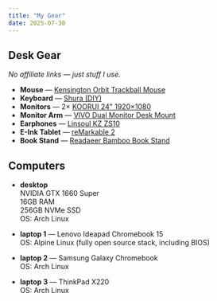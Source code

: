 ```yaml
---
title: "My Gear"
date: 2025-07-30
---
```


## Desk Gear

*No affiliate links — just stuff I use.*

- **Mouse** — [Kensington Orbit Trackball Mouse](https://www.amazon.com/Kensington-Orbit-Trackball-Scroll-K72337US/dp/B002OOWB3O?crid=53N02BEQ222N&dib=eyJ2IjoiMSJ9.vT0yUMkzRavXGKa77DRpxzshjVXSEvc1XIh9PKWZOamPAiFttb99Z9rUHwRY4m3NA6_vOWjfzeQg2BodpFYBjQf8q31IjKmI48FAftZGz_K0OUUeydJIEEFAxdGEtjow5WktoBwAahJEppRGyOoJccLDiJeVCzOTES8WYrqYbVEJ6cRSaIt_az9pLw2iflMm-OM5uzMi1MCge6XdShXLgTbsLt1w319AWPTvQX8lGiE.qYkqd12GVyFzTf_UrjoF2VBtAVpbrLYpnWUvzAlIHCs&dib_tag=se&keywords=Kensington%2BOrbit%2BMouse&qid=1753906442&sprefix=kensington%2Borbit%2Bmouse%2Caps%2C225&sr=8-1&th=1)  
- **Keyboard** — [Shura (DIY)](https://tex.com.tw/products/shura-diy-type)  
- **Monitors** — 2× [KOORUI 24" 1920×1080](https://www.amazon.com/KOORUI-FreeSyncTM-Compatible-Ultra-Thin-24E4/dp/B09TTDRXNS?th=1)
- **Monitor Arm** — [VIVO Dual Monitor Desk Mount](https://www.amazon.com/VIVO-Monitor-Adjustable-Screens-STAND-V002/dp/B009S750LA?dib=eyJ2IjoiMSJ9.52rzfU0jr0ATjhu5aeeFX5kFpW0OOVRwGyyQmW84zkOsp4piJWNjs51Q4aw-syY5Sw2qNk5kCkuieYBY4_tb9zziqj0-gvGMFbyQ6hWMjY5HM_sjufUFjAP2BGJnkN7aQaOXj-7HtiaToOLLD9gTika-_eiwz7Re8-WQq5ImcmSctogFlkSmMXJbSVuOAwgB8gp-ZYCxpyoOUQQl1-evv5vVReoO7-igFaZZcWLy9-w.2vdF9XlL_DVjTag0mnrZJVmXAV5sE1ccl35kTSyXuGM&dib_tag=se&keywords=monitor%2Bstand&qid=1753906636&sr=8-8&th=1)  
- **Earphones** — [Linsoul KZ ZS10](https://www.amazon.it/dp/B07QKYTGH9?th=1&keywords=kz%2Bearphones&linkCode=gs2&tag=sixtytrend02-21)  
- **E-Ink Tablet** — [reMarkable 2](https://remarkable.com/products/remarkable-2)
- **Book Stand** — [Readaeer Bamboo Book Stand](https://www.amazon.com/Readaeer-Cookbook-Kitchen-Foldable-Adjustable/dp/B06XQMVGMJ?crid=GTYZIK7E2MEU&dib=eyJ2IjoiMSJ9.UZgyIfZ81lZCsi3qmUf4sxtYGBW8aI87AAUaD6eQCndCK_xj5Sy8_n_Uq1_R_2_IlqBGHKYYa7Lp_J-mFGwvwOK7RAwfKMELrMqY565-j8r5G9XwhJiezj73oHlHLsTbI5-V0Cn9PS-NVRwonwUH8fjBK6E4RTe_QnFJ9MPCoRKQnitjHbCJ_rsEA2Y6bT8mvPK23fP2SehnIyMio4qkXRpN7Owuc9CPCOjOiVaEn9KTzALAuSlw3esWHU9QoRklEQRYY0CVLZPEj3trSQ3tRpX2coMlxgiMCBPBtCwDB4Q.Q6mKgORsbLUl-m97Y3LHLwAi1SsXWjz85cSiAGoXEFA&dib_tag=se&keywords=leggio&qid=1753906667&sprefix=leggi%2Caps%2C233&sr=8-9) 

## Computers

- **desktop**  
  NVIDIA GTX 1660 Super  
  16GB RAM  
  256GB NVMe SSD  
  OS: Arch Linux

- **laptop 1** — Lenovo Ideapad Chromebook 15  
  OS: Alpine Linux (fully open source stack, including BIOS)

- **laptop 2** — Samsung Galaxy Chromebook  
  OS: Arch Linux

- **laptop 3** — ThinkPad X220  
  OS: Arch Linux

